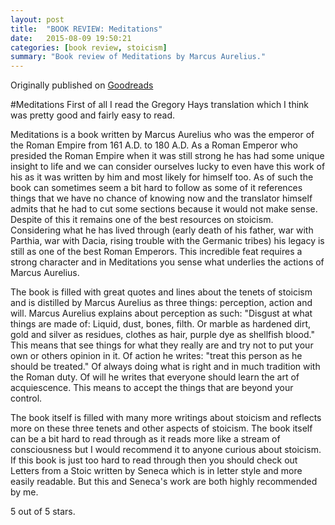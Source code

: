 ```yaml
---
layout: post
title:  "BOOK REVIEW: Meditations"
date:   2015-08-09 19:50:21
categories: [book review, stoicism]
summary: "Book review of Meditations by Marcus Aurelius."
---
```

Originally published on [Goodreads](https://www.goodreads.com/review/show/1094772442)

#Meditations
First of all I read the Gregory Hays translation which I think was pretty good and fairly easy to read.

Meditations is a book written by Marcus Aurelius who was the emperor of the Roman Empire from 161 A.D. to 180 A.D. As a Roman Emperor who presided the Roman Empire when it was still strong he has had some unique insight to life and we can consider ourselves lucky to even have this work of his as it was written by him and most likely for himself too.
As of such the book can sometimes seem a bit hard to follow as some of it references things that we have no chance of knowing now and the translator himself admits that he had to cut some sections because it would not make sense. Despite of this it remains one of the best resources on stoicism. Considering what he has lived through (early death of his father, war with Parthia, war with Dacia, rising trouble with the Germanic tribes) his legacy is still as one of the best Roman Emperors. This incredible feat requires a strong character and in Meditations you sense what underlies the actions of Marcus Aurelius.

The book is filled with great quotes and lines about the tenets of stoicism and is distilled by Marcus Aurelius as three things: perception, action and will. Marcus Aurelius explains about perception as such: "Disgust at what things are made of: Liquid, dust, bones, filth. Or marble as hardened dirt, gold and silver as residues, clothes as hair, purple dye as shellfish blood." This means that see things for what they really are and try not to put your own or others opinion in it.
Of action he writes: "treat this person as he should be treated." Of always doing what is right and in much tradition with the Roman duty.
Of will he writes that everyone should learn the art of acquiescence. This means to accept the things that are beyond your control.

The book itself is filled with many more writings about stoicism and reflects more on these three tenets and other aspects of stoicism. The book itself can be a bit hard to read through as it reads more like a stream of consciousness but I would recommend it to anyone curious about stoicism. If this book is just too hard to read through then you should check out Letters from a Stoic written by Seneca which is in letter style and more easily readable. But this and Seneca's work are both highly recommended by me.

5 out of 5 stars.
